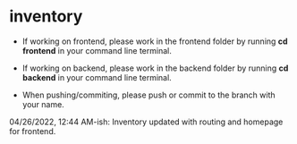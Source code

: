 # inventory

- If working on frontend, please work in the frontend folder by running **cd frontend** in your command line terminal. 


- If working on backend, please work in the backend folder by running **cd backend** in your command line terminal. 


- When pushing/commiting, please push or commit to the branch with your name. 

04/26/2022, 12:44 AM-ish: Inventory updated with routing and homepage for frontend. 
